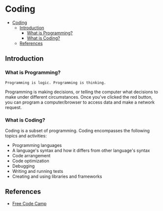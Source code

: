 # Coding

- [Coding](#coding)
  - [Introduction](#introduction)
    - [What is Programming?](#what-is-programming)
    - [What is Coding?](#what-is-coding)
  - [References](#references)

## Introduction

### What is Programming?

    Programming is logic. Programming is thinking.

<p>Programming is making decisions, or telling the computer what decisions to make under different circumstances. Once you've clicked the red button, you can program a computer/browser to access data and make a network request.</p>

### What is Coding?

<p>Coding is a subset of programming. Coding encompasses the following topics and activities:</p>

- Programming languages
- A language's syntax and how it differs from other language's syntax
- Code arrangement
- Code optimization
- Debugging
- Writing and running tests
- Creating and using libraries and frameworks

## References

- [Free Code Camp](https://www.freecodecamp.org/news/programming-coding-developement-whats-the-difference/)
